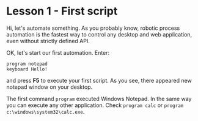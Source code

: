 
Lesson 1 - First script
=======================

Hi, let's automate something. 
As you probably know, robotic process automation is the fastest way to control any desktop and web application,
even without strictly defined API.

OK, let's start our first automation. Enter:

```G1ANT
program notepad
keyboard Hello!
```

and press **F5** to execute your first script. As you see, there appeared new notepad window on your desktop.

The first command `program` executed Windows Notepad. 
In the same way you can execute any other application. 
Check `program calc` or `program c:\windows\system32\calc.exe`.
